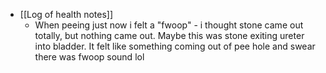   * [[Log of health notes]]
    * When peeing just now i felt a "fwoop" - i thought stone came out totally, but nothing came out. Maybe this was stone exiting ureter into bladder. It felt like something coming out of pee hole and swear there was fwoop sound lol